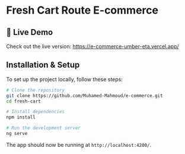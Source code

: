 # Fresh Cart Route E-commerce

## 🚀 Live Demo
Check out the live version: https://e-commerce-umber-eta.vercel.app/

## Installation & Setup
To set up the project locally, follow these steps:

```bash
# Clone the repository
git clone https://github.com/Muhamed-Mahmoud/e-commerce.git
cd fresh-cart

# Install dependencies
npm install

# Run the development server
ng serve
```
The app should now be running at `http://localhost:4200/`.
